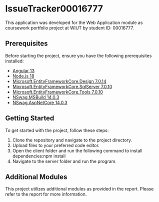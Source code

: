 # IssueTracker00016777

This application was developed for the Web Application module as coursework portfolio project at WIUT by student ID: 00016777.

## Prerequisites

Before starting the project, ensure you have the following prerequisites installed:

- [Angular 13](https://angular.io/)
- [Node.js 18](https://nodejs.org/)
- [Microsoft.EntityFrameworkCore.Design 7.0.14](https://www.nuget.org/packages/Microsoft.EntityFrameworkCore.Design/)
- [Microsoft.EntityFrameworkCore.SqlServer 7.0.10](https://www.nuget.org/packages/Microsoft.EntityFrameworkCore.SqlServer/)
- [Microsoft.EntityFrameworkCore.Tools 7.0.10](https://www.nuget.org/packages/Microsoft.EntityFrameworkCore.Tools/)
- [NSwag.MSBuild 14.0.3](https://www.nuget.org/packages/NSwag.MSBuild/)
- [NSwag.AspNetCore 14.0.3](https://www.nuget.org/packages/NSwag.AspNetCore/)

## Getting Started

To get started with the project, follow these steps:

1. Clone the repository and navigate to the project directory.
2. Upload files to your preferred code editor.
3. Open the client folder and run the following command to install dependencies:npm install
4. Navigate to the server folder and run the program.

## Additional Modules

This project utilizes additional modules as provided in the report. Please refer to the report for more information.
